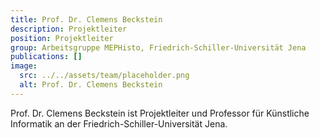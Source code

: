 ```yaml
---
title: Prof. Dr. Clemens Beckstein
description: Projektleiter
position: Projektleiter
group: Arbeitsgruppe MEPHisto, Friedrich-Schiller-Universität Jena
publications: []
image:
  src: ../../assets/team/placeholder.png
  alt: Prof. Dr. Clemens Beckstein
---
```


Prof. Dr. Clemens Beckstein ist Projektleiter und Professor für Künstliche Informatik an der Friedrich-Schiller-Universität Jena.

